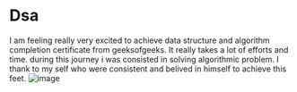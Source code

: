 # Dsa
I am feeling really very excited to achieve data structure and algorithm completion certificate from geeksofgeeks. It really takes a lot of efforts and time. during this journey i was consisted in solving algorithmic problem. I thank to my self who were consistent and belived in himself to achieve this feet.
![image](https://user-images.githubusercontent.com/70103770/132117303-f8b26985-1ee6-46f9-9253-b6cb3c1c5d86.png)

